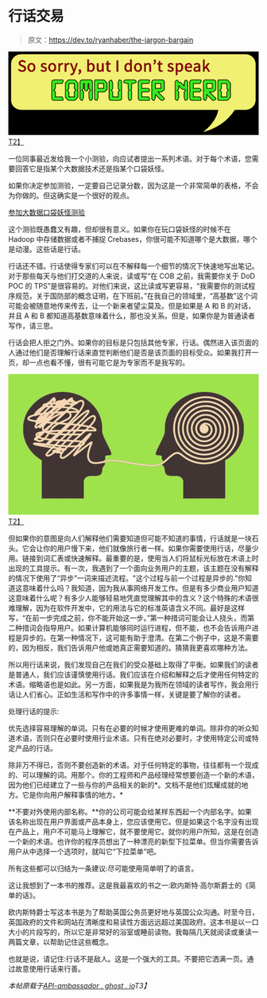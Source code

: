 # 行话交易

> 原文：<https://dev.to/ryanhaber/the-jargon-bargain>

[![The Jargon Bargain](img/b491f5b3a050fb83dc4e77dbc7140fce.png)T2】](https://res.cloudinary.com/practicaldev/image/fetch/s--jSdRjbbM--/c_limit%2Cf_auto%2Cfl_progressive%2Cq_auto%2Cw_880/http://api-ambassador.ghost.io/conteimg/2017/07/jargon.jpg)

一位同事最近发给我一个小测验，向应试者提出一系列术语。对于每个术语，您需要回答它是指某个大数据技术还是指某个口袋妖怪。

如果你决定参加测验，一定要自己记录分数，因为这是一个非常简单的表格，不会为你做的。但这确实是一个很好的观点。

[参加大数据口袋妖怪测验](https://docs.google.com/forms/d/e/1FAIpQLScRsfRHXPTuEXdNvUcI8DzJIU5iazqlpksWucPF0d8l2ztkkA/viewform?fbzx=-9098376705257727123)

这个测验既愚蠢又有趣，但却很有意义。如果你在玩口袋妖怪的时候不在 Hadoop 中存储数据或者不捕捉 Crebases，你很可能不知道哪个是大数据，哪个是动漫。这些话是行话。

行话还不错。行话使得专家们可以在不解释每一个细节的情况下快速地写出笔记。对于那些每天与他们打交道的人来说，读或写“在 COB 之前，我需要你关于 DoD POC 的 TPS”是很容易的。对他们来说，这比读或写更容易，“我需要你的测试程序规范，关于国防部的概念证明，在下班前。”在我自己的领域里，“高基数”这个词可能会被随意地传来传去，让一个新来者望尘莫及。但是如果是 A 和 B 的对话，并且 A 和 B 都知道高基数意味着什么，那也没关系。但是，如果你是为普通读者写作，请三思。

行话会把人拒之门外。如果你的目标是只包括其他专家，行话。偶然进入该页面的人通过他们是否理解行话来直觉判断他们是否是该页面的目标受众。如果我打开一页，却一点也看不懂，很有可能它是为专家而不是我写的。

[![The Jargon Bargain](img/c975f0af8d7766ccadbcaf5375d72c97.png)T2】](http://www.onhold.on.ca/jargon-words-remix-re-read/)

但如果你的意图是向人们解释他们需要知道但可能不知道的事情，行话就是一块石头。它会让你的用户慢下来，他们就像旅行者一样。如果你需要使用行话，尽量少用。链接到词汇表或快速解释。最重要的是，使用当人们将鼠标光标放在术语上时出现的工具提示。有一次，我遇到了一个面向业务用户的主题，该主题在没有解释的情况下使用了“异步”一词来描述流程。"这个过程与前一个过程是异步的."你知道这意味着什么吗？我知道，因为我从事网络开发工作。但是有多少商业用户知道这意味着什么呢？有多少人能够轻易地凭直觉理解其中的含义？这个特殊的术语很难理解，因为在软件开发中，它的用法与它的标准英语含义不同。最好是这样写，“在前一步完成之前，你不能开始这一步。”第一种措词可能会让人挠头，而第二种措词会指导用户。如果计算机能够同时运行进程，但不能，也不会告诉用户进程是异步的。在第一种情况下，这可能有助于澄清。在第二个例子中，这是不需要的，因为相反，我们告诉用户他或她真正需要知道的。猜猜我更喜欢哪种方法。

所以用行话来说，我们发现自己在我们的受众基础上取得了平衡。如果我们的读者是普通人，我们应该谨慎使用行话。我们应该在介绍和解释之后才使用任何特定的术语。缩略语也是如此。另一方面，如果我是为我所在领域的读者写作，我会用行话让人们省心。正如生活和写作中的许多事情一样，关键是要了解你的读者。

处理行话的提示:

优先选择容易理解的单词。只有在必要的时候才使用更难的单词。除非你的听众知道术语，否则只在必要时使用行业术语。只有在绝对必要时，才使用特定公司或特定产品的行话。

除非万不得已，否则不要创造新的术语。对于任何特定的事物，往往都有一个现成的、可以理解的词。用那个。你的工程师和产品经理经常想要创造一个新的术语，因为他们已经建立了一些与你的产品相关的新的*。文档不是他们炫耀成就的地方。它是你向用户解释事情的地方。*

**不要对外使用内部名称。**你的公司可能会给某样东西起一个内部名字。如果该名称出现在用户界面或产品本身上，您应该使用它。但是如果这个名字没有出现在产品上，用户不可能马上理解它，就不要使用它。就你的用户所知，这是在创造一个新的术语。也许你的程序员想出了一种漂亮的新型下拉菜单。但当你需要告诉用户从中选择一个选项时，就叫它“下拉菜单”吧。

所有这些都可以归结为一条建议:尽可能使用简单明了的语言。

这让我想到了一本书的推荐。这是我最喜欢的书之一:欧内斯特·高尔斯爵士的《简单的话》。

欧内斯特爵士写这本书是为了帮助英国公务员更好地与英国公众沟通。时至今日，英国政府的文件和网站在清晰度和易读性方面远远超过美国政府。这本书是以一口大小的片段写的，所以它是非常好的浴室或睡前读物。我每隔几天就阅读或重读一两篇文章，以帮助记住这些概念。

也就是说，请记住:行话不是敌人。这是一个强大的工具。不要把它洒满一页。通过故意使用行话来行善。

*本帖原载于[API-ambassador . ghost . io](http://api-ambassador.ghost.io/the-jargon-bargain/)T3】*